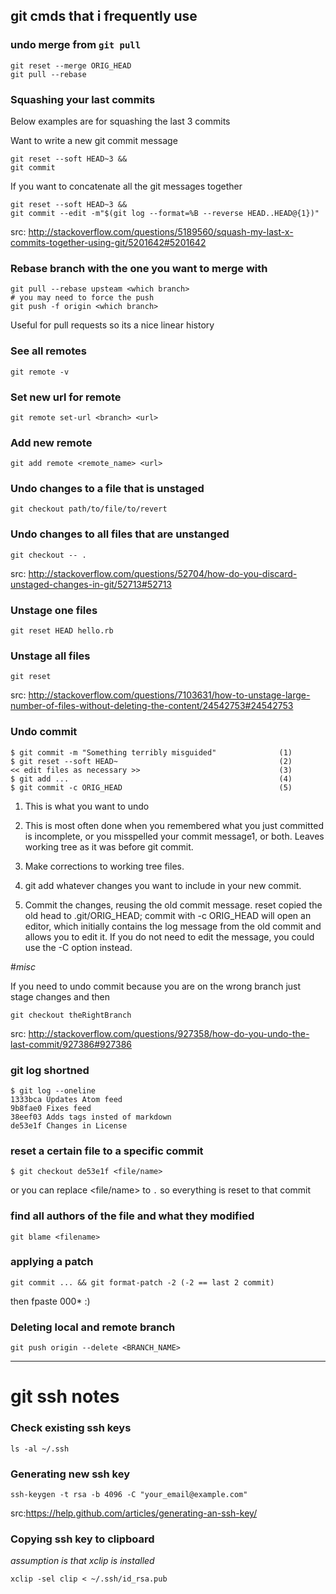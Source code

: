 ## git cmds that i frequently use

### undo merge from `git pull`

```
git reset --merge ORIG_HEAD
git pull --rebase
```

### Squashing your last commits


Below examples are for squashing the last 3 commits

Want to write a new git commit message

```
git reset --soft HEAD~3 &&
git commit
```

If you want to concatenate all the git messages together

```
git reset --soft HEAD~3 &&
git commit --edit -m"$(git log --format=%B --reverse HEAD..HEAD@{1})"
```
src: http://stackoverflow.com/questions/5189560/squash-my-last-x-commits-together-using-git/5201642#5201642


### Rebase branch with the one you want to merge with

```
git pull --rebase upsteam <which branch>
# you may need to force the push
git push -f origin <which branch>
```

Useful for pull requests so its a nice linear history


### See all remotes

```
git remote -v
```

### Set new url for remote

```
git remote set-url <branch> <url>
```

### Add new remote

```
git add remote <remote_name> <url>
```


### Undo changes to a file that is unstaged

```
git checkout path/to/file/to/revert
```

### Undo changes to all files that are unstanged

```
git checkout -- .
```
src: http://stackoverflow.com/questions/52704/how-do-you-discard-unstaged-changes-in-git/52713#52713


### Unstage one files
```
git reset HEAD hello.rb
```


### Unstage all files
```
git reset
```
src: http://stackoverflow.com/questions/7103631/how-to-unstage-large-number-of-files-without-deleting-the-content/24542753#24542753


### Undo commit
```
$ git commit -m "Something terribly misguided"              (1)
$ git reset --soft HEAD~                                    (2)
<< edit files as necessary >>                               (3)
$ git add ...                                               (4)
$ git commit -c ORIG_HEAD                                   (5)
```


1. This is what you want to undo

2. This is most often done when you remembered what you just committed is incomplete, or you misspelled your commit message1, or both. Leaves working tree as it was before git commit.

3. Make corrections to working tree files.

4. git add whatever changes you want to include in your new commit.

5. Commit the changes, reusing the old commit message. reset copied the old head to .git/ORIG_HEAD; commit with -c ORIG_HEAD will open an editor, which initially contains the log message from the old commit and allows you to edit it. If you do not need to edit the message, you could use the -C option instead.

#*misc*

If you need to undo commit because you are on the wrong branch just stage changes and then
```
git checkout theRightBranch
```

src: http://stackoverflow.com/questions/927358/how-do-you-undo-the-last-commit/927386#927386


### git log shortned

```
$ git log --oneline
1333bca Updates Atom feed
9b8fae0 Fixes feed
38eef03 Adds tags insted of markdown
de53e1f Changes in License
```

### reset a certain file to a specific commit

```
$ git checkout de53e1f <file/name>
```
or you can replace <file/name> to `.` so everything is reset to that commit

### find all authors of the file and what they modified

```
git blame <filename>
```

### applying a patch
```
git commit ... && git format-patch -2 (-2 == last 2 commit)
```
then fpaste 000* :)



### Deleting local and remote branch
```
git push origin --delete <BRANCH_NAME>
```
-----

# git ssh notes

### Check existing ssh keys
```
ls -al ~/.ssh
```

### Generating new ssh key

```
ssh-keygen -t rsa -b 4096 -C "your_email@example.com"
```
src:https://help.github.com/articles/generating-an-ssh-key/

### Copying ssh key to clipboard
*assumption is that xclip is installed*

```
xclip -sel clip < ~/.ssh/id_rsa.pub
```
